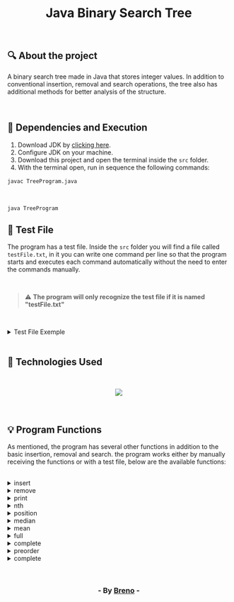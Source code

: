 <h1 align = "center"> Java Binary Search Tree </h1><br>

<h2> &#128269; About the project </h2>

<p>A binary search tree made in Java that stores integer values. In addition to 
conventional insertion, removal and search operations, the tree also has additional 
methods for better analysis of the structure.</p><br>

<h2> &#128296; Dependencies and Execution </h2>

<ol>
   <li>Download JDK by <a href="https://www.oracle.com/br/java/technologies/downloads/" target="_blank">clicking here</a>.</li>
   <li>Configure JDK on your machine.</li>
   <li>Download this project and open the terminal inside the <code>src</code> folder.</li>
   <li>With the terminal open, run in sequence the following commands:</li>
</ol>

 	javac TreeProgram.java  
<br>

	java TreeProgram

<h2> &#128196; Test File </h2>

<p>The program has a test file. Inside the <code>src</code> folder you will find a file called <code>testFile.txt</code>, in 
it you can write one command per line so that the program starts and executes each command 
automatically without the need to enter the commands manually.</p><br>

> :warning: **The program will only recognize the test file if it is named "testFile.txt"**

<br><details>
   	<summary>Test File Exemple</summary>

	complete
 	full
	nth 3
	insert 36
	full
	preorder
	print 1
	print 2
	remove 50
	insert 15
	insert 39
	remove 32
	position 15
	insert 39
	nth 5
	median
	mean 20
	search 36
	insert 25
	median
</details><br>

<h2> &#128302; Technologies Used </h2><br>

<p align="center">
  <a href="https://skillicons.dev">
    <img src="https://skillicons.dev/icons?i=java" />
  </a>
</p>

<br><h2> &#128161; Program Functions </h2>

<p>As mentioned, the program has several other functions in addition to the basic insertion, removal and 
search. the program works either by manually receiving the functions or with a test file, below are the available functions:</p><br>

<details>
	<summary>insert</summary
	<br><br><p>Adds a new element to the tree</p>
	<img align = "center" src="https://github.com/Brevex/Binary-Search-Tree/blob/main/readme%20images/insert.png">
</details>

<details>
	<summary>remove</summary
	<br><br><p>Removes a element from the tree</p>
	<img align = "center" src="https://github.com/Brevex/Binary-Search-Tree/blob/main/readme%20images/remove.png">
</details>

<details>
	<summary>print</summary
	<br><br><p>Allows the user to print the tree in 2 different styles</p>
	<img align = "center" src="https://github.com/Brevex/Binary-Search-Tree/blob/main/readme%20images/print.png">
</details>

<details>
	<summary>nth</summary
	<br><br><p>Search for the element corresponding to the position passed in the command parameter</p>
	<img align = "center" src="https://github.com/Brevex/Binary-Search-Tree/blob/main/readme%20images/nthElement.png">
</details>

<details>
	<summary>position</summary
	<br><br><p>Returns the position of the element inserted in the command parameter</p>
	<img align = "center" src="https://github.com/Brevex/Binary-Search-Tree/blob/main/readme%20images/position.png">
</details>

<details>
	<summary>median</summary
	<br><br><p>Returns the element that occupies the median of the tree</p>
	<img align = "center" src="https://github.com/Brevex/Binary-Search-Tree/blob/main/readme%20images/median.png">
</details>

<details>
	<summary>mean</summary
	<br><br><p>Returns the arithmetic mean value of the tree values</p>
	<img align = "center" src="https://github.com/Brevex/Binary-Search-Tree/blob/main/readme%20images/mean.png">
</details>

<details>
	<summary>full</summary
	<br><br><p>Analyzes whether the tree is full or not</p>
	<img align = "center" src="https://github.com/Brevex/Binary-Search-Tree/blob/main/readme%20images/full.png">
</details>

<details>
	<summary>complete</summary
	<br><br><p>Analyzes whether the tree is complete or not</p>
	<img align = "center" src="https://github.com/Brevex/Binary-Search-Tree/blob/main/readme%20images/complete.png">
</details>

<details>
	<summary>preorder</summary
	<br><br><p>Print the tree in preorder</p>
	<img align = "center" src="https://github.com/Brevex/Binary-Search-Tree/blob/main/readme%20images/preorder.png">
</details>

<details>
	<summary>complete</summary
	<br><br><p>Searches for an element in the tree and returns whether it exists or not</p>
	<img align = "center" src="https://github.com/Brevex/Binary-Search-Tree/blob/main/readme%20images/search.png">
</details>

<br><h3 align = "center"> - By <a href = "https://www.linkedin.com/in/breno-barbosa-de-oliveira-810866275/" target = "_blank">Breno</a> - </h3>
